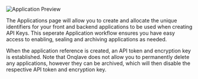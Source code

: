 ![Application Preview](https://t36712295.p.clickup-attachments.com/t36712295/661db78a-1f82-431a-b134-bd5010466b8d/image.png)

The Applications page will allow you to create and allocate the unique identifiers for your front and backend applications to be used when creating API Keys. This seperate Application workflow ensures you have easy access to enabling, sealing and archiving applications as needed.

When the application reference is created, an API token and encryption key is established. Note that Onqlave does not allow you to permanently delete any applications, however they can be archived, which will then disable the respective API token and encryption key.